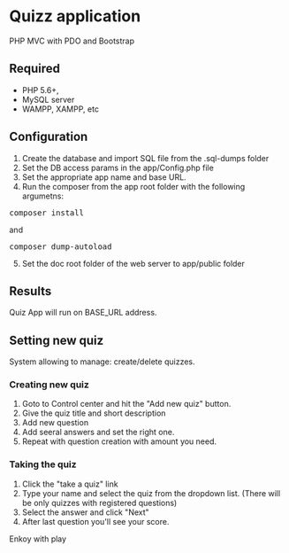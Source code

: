 # Quizz application
PHP MVC with PDO and Bootstrap


## Required
* PHP 5.6+,
* MySQL server
* WAMPP, XAMPP, etc

## Configuration
1. Create the database and import SQL file from the .sql-dumps folder
2. Set the DB access params in the app/Config.php file
3. Set the appropriate app name and base URL.
4. Run the composer from the app root folder with the following argumetns:
  <pre>composer install</pre> and <pre>composer dump-autoload</pre>
5. Set the doc root folder of the web server to app/public folder

## Results
Quiz App will run on BASE_URL address.

## Setting new quiz
System allowing to manage: create/delete quizzes.

### Creating new quiz
1. Goto to Control center and hit the "Add new quiz" button.
2. Give the quiz title and short description
3. Add new question
4. Add seeral answers and set the right one.
5. Repeat with question creation with amount you need.

### Taking the quiz
1. Click the "take a quiz" link
2. Type your name and select the quiz from the dropdown list. (There will be only quizzes with registered questions)
3. Select the answer and click "Next"
4. After last question you'll see your score.

Enkoy with play
